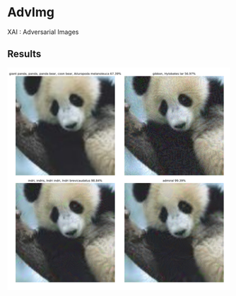 # AdvImg

XAI : Adversarial Images

## Results

<img src="fast_iterative_least.png" align="center">
